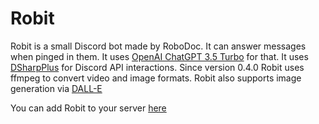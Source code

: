 # Robit
Robit is a small Discord bot made by RoboDoc. It can answer messages when pinged in them. It uses [OpenAI ChatGPT 3.5 Turbo](https://platform.openai.com/docs/models/gpt-3-5) for that.
It uses [DSharpPlus](https://github.com/DSharpPlus/DSharpPlus) for Discord API interactions.
Since version 0.4.0 Robit uses ffmpeg to convert video and image formats.
Robit also supports image generation via [DALL-E](https://platform.openai.com/docs/models/dall-e)

You can add Robit to your server [here](https://discord.com/api/oauth2/authorize?client_id=1049457745763500103&permissions=964220668992&scope=bot%20applications.commands)
